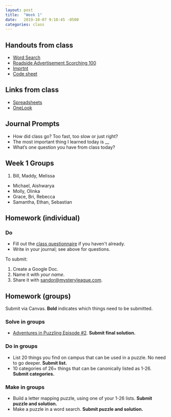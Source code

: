 ```yaml
---
layout: post
title:  "Week 1"
date:   2019-10-07 9:10:45 -0500
categories: class
---
```


## Handouts from class

* [Word Search](/pdf/wordsearch.pdf)
* [Roadside Advertisement Scorching 100](/pdf/roadside.pdf)
* [Imprtnt](/pdf/Imprtnt.pdf)
* [Code sheet](/pdf/codesheet.pdf)

## Links from class

* [Spreadsheets](https://docs.google.com/spreadsheets/d/1R6wLzpVlRx8WpgeacLk7xxNlf_eqDVnegeV1oV60VM8/edit?usp=sharing)
* [OneLook](http://onelook.com)

## Journal Prompts

* How did class go? Too fast, too slow or just right?
* The most important thing I learned today is __
* What’s one question you have from class today?

## Week 1 Groups

1. Bill, Maddy, Melissa
* Michael, Aishwarya
* Molly, Olinka
* Grace, Bri, Rebecca
* Samantha, Ethan, Sebastian

## Homework (individual)

### Do

* Fill out the [class questionnaire](https://docs.google.com/forms/d/e/1FAIpQLSePufoFtlacyJ7v1AFpH8LcqUyrbs_uvigPMQdYUoEcr8LfjA/viewform?usp=sf_link) if you haven't already.
* Write in your journal; see above for questions.

To submit:

1. Create a Google Doc.
2. Name it with *your name*.
3. Share it with sandor@mysteryleague.com.

## Homework (groups)

Submit via Canvas. **Bold** indicates which things need to be submitted.

### Solve in groups

* [Adventures in Puzzling Episode #2](/pdf/AiP-ep2.pdf). **Submit final solution.**

### Do in groups

* List 20 things you find on campus that can be used in a puzzle. No need to go deeper. **Submit list.**
* 10 categories of 26+ things that can be canonically listed as 1-26. **Submit categories.**

### Make in groups

* Build a letter mapping puzzle, using one of your 1-26 lists. **Submit puzzle and solution.**
* Make a puzzle in a word search. **Submit puzzle and solution.**
